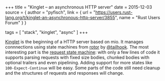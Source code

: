 +++
title = "Kinglet – an asynchronous HTTP server"
date = 2015-12-03
source = { author = "pyfisch", link = { url = "https://users.rust-lang.org/t/kinglet-an-asynchronous-http-server/3855", name = "Rust Users Forum" } }


tags = [
  "stack",
  "kinglet",
  "async"
]
+++

<p><a href="https://github.com/pyfisch/kinglet" rel="nofollow">Kinglet</a> is the beginning of a HTTP server based on mio. It manages connnections using state machines from <a href="https://github.com/tailhook/rotor" rel="nofollow">rotor</a> by <a class="mention" href="/users/tailhook">@tailhook</a>. The most interesting part is the <a href="https://github.com/pyfisch/kinglet/blob/bb965b3bdddf5c2b84c04fd599575cdb0207efe8/src/http1.rs#L132-L222" rel="nofollow">request state machine</a>: with only a few lines of code it supports parsing requests with fixed size bodies, chunked bodies with optional trailers and even pipelining. Adding support for more states like <code>100-Expect-Continue</code> will be easy. Some parts of the code still need cleanup and the structures of requests and responses will change.</p>
